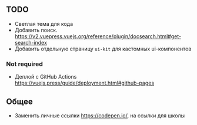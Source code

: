 ## TODO

- Светлая тема для кода
- Добавить поиск. https://v2.vuepress.vuejs.org/reference/plugin/docsearch.html#get-search-index
- Добавить отдельную страницу `ui-kit` для кастомных ui-компонентов

### Not required

- Деплой с GitHub Actions https://vuejs.press/guide/deployment.html#github-pages

## Общее

- Заменить личные ссылки https://codepen.io/, на ссылки для школы
